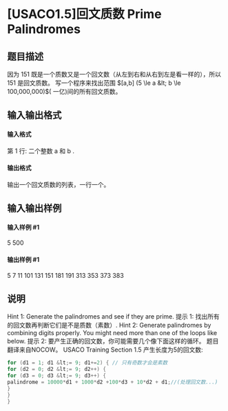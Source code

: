 
# [USACO1.5]回文质数 Prime Palindromes
## 题目描述
因为 151 既是一个质数又是一个回文数（从左到右和从右到左是看一样的），所以 151 是回文质数。
写一个程序来找出范围 $[a,b] (5 \le a &lt; b \le 100,000,000)$( 一亿)间的所有回文质数。
## 输入输出格式
#### 输入格式

第 1 行: 二个整数 a 和 b .

#### 输出格式

输出一个回文质数的列表，一行一个。

## 输入输出样例
#### 输入样例 #1
5 500

#### 输出样例 #1
5
7
11
101
131
151
181
191
313
353
373
383

## 说明
Hint 1: Generate the palindromes and see if they are prime.
提示 1: 找出所有的回文数再判断它们是不是质数（素数）.
Hint 2: Generate palindromes by combining digits properly. You might need more than one of the loops like below.
提示 2: 要产生正确的回文数，你可能需要几个像下面这样的循环。
题目翻译来自NOCOW。
USACO Training Section 1.5
产生长度为5的回文数:
```cpp
for (d1 = 1; d1 &lt;= 9; d1+=2) { // 只有奇数才会是素数
for (d2 = 0; d2 &lt;= 9; d2++) {
for (d3 = 0; d3 &lt;= 9; d3++) {
palindrome = 10000*d1 + 1000*d2 +100*d3 + 10*d2 + d1;//(处理回文数...)
}
}
}
```
